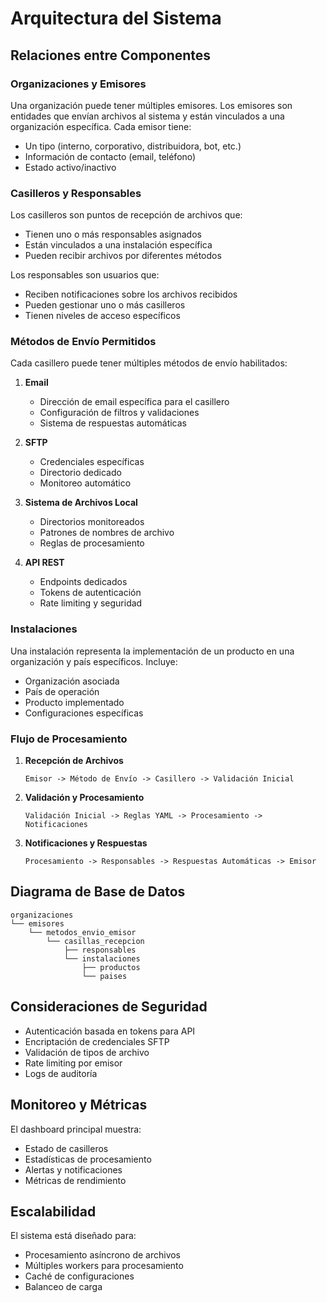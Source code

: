 # Arquitectura del Sistema

## Relaciones entre Componentes

### Organizaciones y Emisores

Una organización puede tener múltiples emisores. Los emisores son entidades que envían archivos al sistema y están vinculados a una organización específica. Cada emisor tiene:
- Un tipo (interno, corporativo, distribuidora, bot, etc.)
- Información de contacto (email, teléfono)
- Estado activo/inactivo

### Casilleros y Responsables

Los casilleros son puntos de recepción de archivos que:
- Tienen uno o más responsables asignados
- Están vinculados a una instalación específica
- Pueden recibir archivos por diferentes métodos

Los responsables son usuarios que:
- Reciben notificaciones sobre los archivos recibidos
- Pueden gestionar uno o más casilleros
- Tienen niveles de acceso específicos

### Métodos de Envío Permitidos

Cada casillero puede tener múltiples métodos de envío habilitados:
1. **Email**
   - Dirección de email específica para el casillero
   - Configuración de filtros y validaciones
   - Sistema de respuestas automáticas

2. **SFTP**
   - Credenciales específicas
   - Directorio dedicado
   - Monitoreo automático

3. **Sistema de Archivos Local**
   - Directorios monitoreados
   - Patrones de nombres de archivo
   - Reglas de procesamiento

4. **API REST**
   - Endpoints dedicados
   - Tokens de autenticación
   - Rate limiting y seguridad

### Instalaciones

Una instalación representa la implementación de un producto en una organización y país específicos. Incluye:
- Organización asociada
- País de operación
- Producto implementado
- Configuraciones específicas

### Flujo de Procesamiento

1. **Recepción de Archivos**
   ```
   Emisor -> Método de Envío -> Casillero -> Validación Inicial
   ```

2. **Validación y Procesamiento**
   ```
   Validación Inicial -> Reglas YAML -> Procesamiento -> Notificaciones
   ```

3. **Notificaciones y Respuestas**
   ```
   Procesamiento -> Responsables -> Respuestas Automáticas -> Emisor
   ```

## Diagrama de Base de Datos

```
organizaciones
└── emisores
    └── metodos_envio_emisor
        └── casillas_recepcion
            ├── responsables
            └── instalaciones
                ├── productos
                └── paises
```

## Consideraciones de Seguridad

- Autenticación basada en tokens para API
- Encriptación de credenciales SFTP
- Validación de tipos de archivo
- Rate limiting por emisor
- Logs de auditoría

## Monitoreo y Métricas

El dashboard principal muestra:
- Estado de casilleros
- Estadísticas de procesamiento
- Alertas y notificaciones
- Métricas de rendimiento

## Escalabilidad

El sistema está diseñado para:
- Procesamiento asíncrono de archivos
- Múltiples workers para procesamiento
- Caché de configuraciones
- Balanceo de carga
